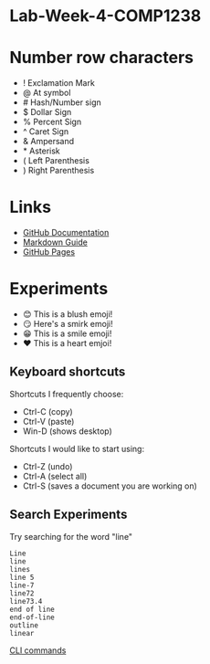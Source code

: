 # Lab-Week-4-COMP1238 
# Number row characters
- ! Exclamation Mark
- @ At symbol
- \# Hash/Number sign
- $ Dollar Sign
- % Percent Sign
- ^ Caret Sign
- & Ampersand
- \* Asterisk
- ( Left Parenthesis
- ) Right Parenthesis
# Links 
- [GitHub Documentation](https://docs.github.com/)
- [Markdown Guide](https://www.markdownguide.org/)
- [GitHub Pages](https://pages.github.com/)
# Experiments 
- 😊 This is a blush emoji!  
- 😏 Here's a smirk emoji!
- 😁 This is a smile emoji!
- ❤️ This is a heart emjoi! 

## Keyboard shortcuts 
Shortcuts I frequently choose: 
- Ctrl-C (copy) 
- Ctrl-V (paste) 
- Win-D (shows desktop)

Shortcuts I would like to start using: 
- Ctrl-Z (undo) 
- Ctrl-A (select all) 
- Ctrl-S (saves a document you are working on) 

## Search Experiments
Try searching for the word "line"

```
Line
line
lines
line 5
line-7
line72
line73.4
end of line
end-of-line
outline
linear
```
[CLI commands](docs/cli.md) 